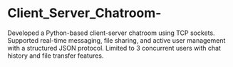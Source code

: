 # Client_Server_Chatroom-
Developed a Python-based client-server chatroom using TCP sockets. Supported real-time messaging, file sharing, and active user management with a structured JSON protocol. Limited to 3 concurrent users with chat history and file transfer features.
